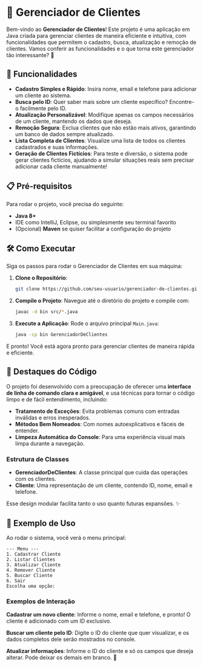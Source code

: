 # 💼 Gerenciador de Clientes

Bem-vindo ao **Gerenciador de Clientes**! Este projeto é uma aplicação em Java criada para gerenciar clientes de maneira eficiente e intuitiva, com funcionalidades que permitem o cadastro, busca, atualização e remoção de clientes. Vamos conferir as funcionalidades e o que torna este gerenciador tão interessante? 👀

## 🚀 Funcionalidades

- **Cadastro Simples e Rápido**: Insira nome, email e telefone para adicionar um cliente ao sistema.
- **Busca pelo ID**: Quer saber mais sobre um cliente específico? Encontre-o facilmente pelo ID.
- **Atualização Personalizável**: Modifique apenas os campos necessários de um cliente, mantendo os dados que deseja.
- **Remoção Segura**: Exclua clientes que não estão mais ativos, garantindo um banco de dados sempre atualizado.
- **Lista Completa de Clientes**: Visualize uma lista de todos os clientes cadastrados e suas informações.
- **Geração de Clientes Fictícios**: Para teste e diversão, o sistema pode gerar clientes fictícios, ajudando a simular situações reais sem precisar adicionar cada cliente manualmente!

## 📋 Pré-requisitos

Para rodar o projeto, você precisa do seguinte:
- **Java 8+**
- IDE como IntelliJ, Eclipse, ou simplesmente seu terminal favorito
- (Opcional) **Maven** se quiser facilitar a configuração do projeto

## 🛠️ Como Executar

Siga os passos para rodar o Gerenciador de Clientes em sua máquina:

1. **Clone o Repositório**:
   ```bash
   git clone https://github.com/seu-usuario/gerenciador-de-clientes.git
   ```

2. **Compile o Projeto**:
   Navegue até o diretório do projeto e compile com:
   ```bash
   javac -d bin src/*.java
   ```

3. **Execute a Aplicação**:
   Rode o arquivo principal `Main.java`:
   ```bash
   java -cp bin GerenciadorDeClientes
   ```

E pronto! Você está agora pronto para gerenciar clientes de maneira rápida e eficiente.

## 🌟 Destaques do Código

O projeto foi desenvolvido com a preocupação de oferecer uma **interface de linha de comando clara e amigável**, e usa técnicas para tornar o código limpo e de fácil entendimento, incluindo:

- **Tratamento de Exceções**: Evita problemas comuns com entradas inválidas e erros inesperados.
- **Métodos Bem Nomeados**: Com nomes autoexplicativos e fáceis de entender.
- **Limpeza Automática do Console**: Para uma experiência visual mais limpa durante a navegação.

### Estrutura de Classes

- **GerenciadorDeClientes**: A classe principal que cuida das operações com os clientes.
- **Cliente**: Uma representação de um cliente, contendo ID, nome, email e telefone.
  
Esse design modular facilita tanto o uso quanto futuras expansões. ✨

## 📸 Exemplo de Uso

Ao rodar o sistema, você verá o menu principal:

```
--- Menu ---
1. Cadastrar Cliente
2. Listar Clientes
3. Atualizar Cliente
4. Remover Cliente
5. Buscar Cliente
6. Sair
Escolha uma opção:
```

### Exemplos de Interação

**Cadastrar um novo cliente**: Informe o nome, email e telefone, e pronto! O cliente é adicionado com um ID exclusivo.

**Buscar um cliente pelo ID**: Digite o ID do cliente que quer visualizar, e os dados completos dele serão mostrados no console.

**Atualizar informações**: Informe o ID do cliente e só os campos que deseja alterar. Pode deixar os demais em branco. 🎉
